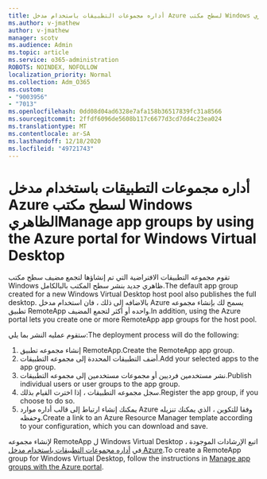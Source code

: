 ```yaml
---
title: أداره مجموعات التطبيقات باستخدام مدخل Azure لسطح مكتب Windows الظاهري
ms.author: v-jmathew
author: v-jmathew
manager: scotv
ms.audience: Admin
ms.topic: article
ms.service: o365-administration
ROBOTS: NOINDEX, NOFOLLOW
localization_priority: Normal
ms.collection: Adm_O365
ms.custom:
- "9003956"
- "7013"
ms.openlocfilehash: 0dd08d04ad6328e7afa158b36517839fc31a8566
ms.sourcegitcommit: 2ffdf6096de5608b117c6677d3cd7dd4c23ea024
ms.translationtype: MT
ms.contentlocale: ar-SA
ms.lasthandoff: 12/18/2020
ms.locfileid: "49721743"
---
```

# <a name="manage-app-groups-by-using-the-azure-portal-for-windows-virtual-desktop"></a><span data-ttu-id="8471e-102">أداره مجموعات التطبيقات باستخدام مدخل Azure لسطح مكتب Windows الظاهري</span><span class="sxs-lookup"><span data-stu-id="8471e-102">Manage app groups by using the Azure portal for Windows Virtual Desktop</span></span>

<span data-ttu-id="8471e-103">تقوم مجموعه التطبيقات الافتراضية التي تم إنشاؤها لتجمع مضيف سطح مكتب Windows ظاهري جديد بنشر سطح المكتب بالبالكامل.</span><span class="sxs-lookup"><span data-stu-id="8471e-103">The default app group created for a new Windows Virtual Desktop host pool also publishes the full desktop.</span></span> <span data-ttu-id="8471e-104">بالاضافه إلى ذلك ، فان استخدام مدخل Azure يسمح لك بإنشاء مجموعه تطبيق RemoteApp واحده أو أكثر لتجمع المضيف.</span><span class="sxs-lookup"><span data-stu-id="8471e-104">In addition, using the Azure portal lets you create one or more RemoteApp app groups for the host pool.</span></span>

<span data-ttu-id="8471e-105">ستقوم عمليه النشر بما يلي:</span><span class="sxs-lookup"><span data-stu-id="8471e-105">The deployment process will do the following:</span></span>

1. <span data-ttu-id="8471e-106">إنشاء مجموعه تطبيق RemoteApp.</span><span class="sxs-lookup"><span data-stu-id="8471e-106">Create the RemoteApp app group.</span></span>
2. <span data-ttu-id="8471e-107">أضف التطبيقات المحددة إلى مجموعه التطبيقات.</span><span class="sxs-lookup"><span data-stu-id="8471e-107">Add your selected apps to the app group.</span></span>
3. <span data-ttu-id="8471e-108">نشر مستخدمين فرديين أو مجموعات مستخدمين إلى مجموعه التطبيقات.</span><span class="sxs-lookup"><span data-stu-id="8471e-108">Publish individual users or user groups to the app group.</span></span>
4. <span data-ttu-id="8471e-109">سجل مجموعه التطبيقات ، إذا اخترت القيام بذلك.</span><span class="sxs-lookup"><span data-stu-id="8471e-109">Register the app group, if you choose to do so.</span></span>
5. <span data-ttu-id="8471e-110">يمكنك إنشاء ارتباط إلى قالب أداره موارد Azure وفقا للتكوين ، الذي يمكنك تنزيله وحفظه.</span><span class="sxs-lookup"><span data-stu-id="8471e-110">Create a link to an Azure Resource Manager template according to your configuration, which you can download and save.</span></span>

<span data-ttu-id="8471e-111">لإنشاء مجموعه RemoteApp ل Windows Virtual Desktop ، اتبع الإرشادات الموجودة في [أداره مجموعات التطبيقات باستخدام مدخل Azure](https://go.microsoft.com/fwlink/?linkid=2129550).</span><span class="sxs-lookup"><span data-stu-id="8471e-111">To create a RemoteApp group for Windows Virtual Desktop, follow the instructions in [Manage app groups with the Azure portal](https://go.microsoft.com/fwlink/?linkid=2129550).</span></span>

